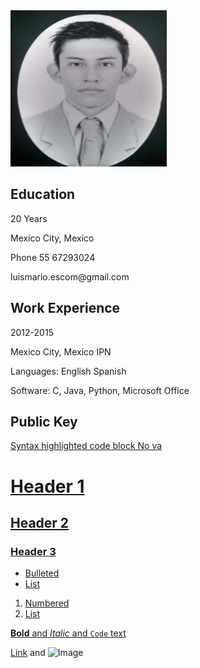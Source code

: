 
<img src="miFoto.jpg" alt="Image" height="250" width="250"/>
<h2 id="education">Education</h2>

<p> 20 Years </p>
<p>Mexico City, Mexico</p>
<p>Phone 55 67293024</p>
<p>luismario.escom@gmail.com</p>

<h2 id="work-experience">Work Experience</h2>

<p>2012-2015 </p>
<p>Mexico City, Mexico IPN</p>
<p>Languages: English Spanish</p>
<p>Software: C, Java, Python, Microsoft Office</p>

<h2 id="public-key">Public Key</h2>
<a href="RSApublicKey.key" download>

<p>Syntax highlighted code block No va</p>

<h1 id="header-1">Header 1</h1>
<h2 id="header-2">Header 2</h2>
<h3 id="header-3">Header 3</h3>

<ul>
  <li>Bulleted</li>
  <li>List</li>
</ul>

<ol>
  <li>Numbered</li>
  <li>List</li>
</ol>

<p><strong>Bold</strong> and <em>Italic</em> and <code class="highlighter-rouge">Code</code> text</p>

<p><a href="url">Link</a> and <img src="src" alt="Image" /></p>

